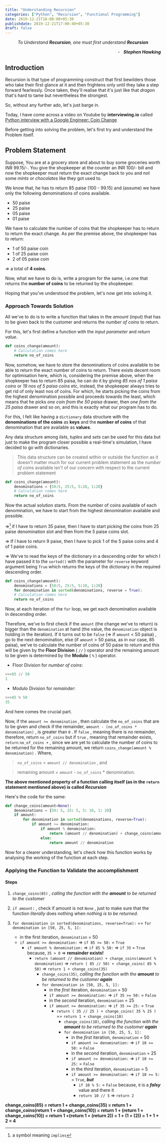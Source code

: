 ```yaml
---
title: "Understanding Recursion"
categories: ["Python", "Recursion", "Functional Programming"]
date: 2019-12-21T16:00:00+05:30
publishdate: 2019-12-21T17:00:40+05:30
draft: false
---
```


<center>
<i>To Understand <b>Recursion</b>, one must first understand <b>Recursion</b></i>
<p style="text-align:right"><i> &nbsp; - &nbsp; <b>Stephen Hawking</b></i></p>
</center>

## Introduction

Recursion is that type of programming construct that first bewilders those who take their first glance at it and then frightens only until they take a step forward fearlessly. Once taken, they'll realise that it's just like that _dragon_ that's hard to tame but nevertheless the strongest.

So, without any further ado, let's just barge in.

Today, I have come across a video on Youtube by **interviewing.io** called [Python interview with a Google Engineer: Coin Change](https://youtu.be/HWW-jA6YjHk)

Before getting into solving the problem, let's first try and understand the Problem itself.

<!-- Recursion is that type of programming construct that first bewilders those who take their first glance at it, frightens when tried to approach but once stepped forward fearlessly and compassionately (slowly and steadily with understanding, in this context), one'll get to tame it and that is when one'd realise that it isn't just any other pet that one could have but the strongest and omnipotent (sort of, exaggeration) Dragon that one could have by their side. One that boosts the performance of the function.-->

## Problem Statement

Suppose, You are at a grocery store and about to buy some groceries worth INR 99.15/-. You give the shopkeeper at the counter an INR 100/- bill and now the shopkeeper must return the exact change back to you and not some *mints* or *chocolates* like they got used to.

We know that, he has to return 85 paise (100 - 99.15) and (assume) we have only the following denominations of coins available.

* 50 paise
* 25 paise
* 05 paise
* 01 paise

We have to calculate the number of coins that the shopkeeper has to return to return the exact change. As per the premise above, the shopkeeper has to return:

* 1 of 50 paise coin
* 1 of 25 paise coin
* 2 of 05 paise coin

=> a total of **4 coins**.

Now, what we have to do is, write a program for the same, i.e.one that returns the __number of coins__ to be returned by the shopkeeper.

Hoping that you've understood the problem, let's now get into solving it.

### Approach Towards Solution

All we've to do is to write a function that takes in the _amount_ (input) that has to be given back to the customer and returns the *number of coins* to return.

For this, let's first define a function with the _input parameter_ and _return value_.

``` python
def coins_change(amount):
    # Calculation comes here
    return no_of_coins
```

Now, somehow, we have to store the denominations of coins available to be able to return the exact number of coins to return. There exists decent room for optimisation here, which is, considering the premise above, when the shopkeeper has to return 85 paisa, he can do it by giving _85 nos of 1 paisa coins_ or _19 nos of 5 paisa coins_ etc, instead, the shopkeeper always tries to get rid of only least nos of coins. For which, he starts picking the coins from the highest denomination possible and proceeds towards the least, which means that he picks _one coin from the 50 paisa_ drawer, then _one from the 25 paisa_ drawer and so on, and this is exactly what our program has to do.

For this, I felt like having a `dictionary` data structure with the __denominations of the coins__ as **keys** and the __number of coins__ of that denomination that are available as **values**.

Any data structure among _lists_, _tuples_ and _sets_ can be used for this data but just to make the program closer possible a real-time's simulation, I have decided to go with dictionaries.

> This data structure can be created within or outside the function as it doesn't matter much for our current problem statement as the _number of coins_ available isn't of our concern with respect to the current problem statement

``` python
def coins_change(amount):
    denominations = {50:5, 25:5, 5:10, 1:20}
    # Calculation comes here
    return no_of_coins
```

Now the actual solution starts. From the number of coins available of each denomination, we have to start from the highest denomination available and possible.

=>[^note] if I have to return 35 paise, then I have to start picking the coins from 25 paise denomination slot and then from the 5 paise coins slot.

=> If I have to return 9 paise, then I have to pick 1 of the 5 paise coins and 4 of 1 paise coins.

=> We've to read the keys of the dictionary in a descending order for which I have passed it to the `sorted()` with the parameter for `reverse` keyword argument being `True` which returns the keys of the dictionary in the required descending order.

``` python
def coins_change(amount):
    denominations = {50:5, 25:5, 5:10, 1:20}
    for denomination in sorted(denominations, reverse = True):
    # Calculation comes here
    return no_of_coins
```

Now, at each iteration of the `for` loop, we get each denomination available in descending order.

Therefore, we've to first check if the `amount` (the change we've to return) is bigger than the `denomination` at hand (the value, the `denomination` object is holding in the iteration). If it turns out to be `false` (=> if `amount` < 50 paisa) , go to the next denomination, else (if `amount` > 50 paisa, as in our case, 85 paisa), we've to calculate the number of coins of 50 paise to return and this will be given by the **Floor Division** ( `//` ) operator and the remaining amount to be given is determined by the **Modulo** ( `%` ) operator.

* Floor Division for _number of coins_:

``` python
>>>85 // 50
1
```

* Modulo Division for _remainder_:

``` python
>>>85 % 50
35
```

And here comes the crucial part.

Now, if the `amount >= denomination` , then calculate the `no_of_coins` that are to be given and check if the remainder, `amount - (no_of_coins * denomination)` , is greater than `0` . If `false` , meaning there is no remainder, therefore, return `no_of_coins` but if `true` , meaning that remainder exists, `return`  `no_of_coins +` , since we are yet to calculate the number of coins to be returned for the remaining amount, we return `coins_change(amount % denomination)` . Where, 

> `no_of_coins` = `amount // denomination` , and

> remaining amount = `amount` - `no_of_coins` * denomination.

__The above mentioned property of a function calling itself (as in the `return` statement mentioned above) is called *Recursion*__

Here's the code for the same:

``` python
def change_coins(amount=None):
    denominations = {50: 5, 25: 5, 5: 10, 1: 20}
    if amount:
        for denomination in sorted(denominations, reverse=True):
            if amount >= denomination:
                if amount % denomination:
                    return (amount // denomination) + change_coins(amount % denomination)
                else:
                    return amount // denomination
```

Now for a clearer understanding, let's check how this function works by analysing the working of the function at each step.

### Applying the Function to Validate the accomplishment

#### Steps

1. `change_coins(85)` , _calling the function with the __*amount*__ to be returned to the customer_

2. `if amount:` , check if amount is not `None` , just to make sure that the function _literally_ does nothing when _nothing is to be returned_.

3. `for denomination in sorted(denominations, reverse=True):` == `for denomination in [50, 25, 5, 1]:` 
    - in the first iteration, `denomination` = 50
    - `if amount >= denomination:` => `if 85 >= 50:` =  `True`
        - `if amount % denomination:` => `if 85 % 50:` => `if 35` = `True` because, `35 > 0` => __remainder exists!__
            - `return (amount // denomination) + change_coins(amount % denomination)` => `return ( 85 // 50) + change_coins( 85 % 50)` => `return 1 + change_coins(35)`
                - `change_coins(35)`, _calling the function with the __*amount*__ to be returned to the customer **_again_**_
                - `for denomination in [50, 25, 5, 1]:`
                    - in the _first_ iteration, `denomination` = 50
                    - `if amount >= denomination:` => `if 35 >= 50:` =  `False`
                    - in the _second_ iteration, `denomination` = 25
                    - `if amount >= denomination:` => `if 35 >= 25:` =  `True`
                        - `return ( 35 // 25 ) + change_coins( 35 % 25 )` == `return 1 + change_coins(10)`
                            - `change_coins(10)`, _calling the function with the __*amount*__ to be returned to the customer **_again_**_
                            - `for denomination in [50, 25, 5, 1]:`
                                - in the _first_ iteration, `denomination` = 50
                                - `if amount >= denomination:` => `if 10 >= 50:` =  `False`
                                - in the _second_ iteration, `denomination` = 25
                                - `if amount >= denomination:` => `if 10 >= 25:` =  `False`
                                - in the _third_ iteration, `denomination` = 5
                                - `if amount >= denomination:` => `if 10 >= 5:` =  `True`, __*but*__
                                    - `if 10 % 5:` = `False` because, `0` is a __*falsy*__ value and there it
                                    - `return 10 // 5` => `return 2`


__change_coins(85) = return 1 + change_coins(35) = return 1 + change_coins(return 1 + change_coins(10)) = return 1 + (return 1 + change_coins(10)) = return 1 +(return 1 + (return 2)) = 1 + (1 + (2)) = 1 + 1 + 2 = 4__

<!-- 

``` python
def coins_change(amount):
    coins_draw = {50:5, 25:5, 5:10, 1:20}
    for denomination in sorted(denominations, reverse = True):
        if amount >= denomination:
    # Calculation comes here
    return no_of_coins
```

We've to check if enough coins of `denomination` at hand would clear the amount to be returned. For example, 

If the the change to be returned is 50 paise then 1 of the 50 paise coins should be enough to be returned right? So, to check this, we use the **Modulo** `(%)` operator again.

``` python
if amount % denomination:
```

and *Here comes __Recursion__*

> If the _definition_ of a function also contains the calling of itself (_a function call_) then it is called __RECURSION__.

Don't worry about the definition above but just try looking closely into the example below and try to fathom.

``` python
def coins_change(amount):
    coins_draw = {50:5, 25:5, 5:10, 1:20}
    for denomination in sorted(denominations, reverse = True):
        if amount >= denomination:
            if amount % denomination:
                return (amount // denomination) + coins_change(amount - ((amount // denomination) * denomination))
    # Calculation comes here
    return no_of_coins
```

Did you observe that the return statement nested in the `if` conditions, contains `coins_change()` function call? That is what recursion is.

Now, we are just calculating the number of coins of the current `denomination` that we have at hand, should be returned and the remaining amount for which the no of coins are yet to be calculated are being given back to the `coins_change()` function.

Ex: As with the premise that we've been looking into, since we've to get 85 paise back, 

``` python
(amount // denomination) # This will determine that 1 of 50 paise coins have to be given and

amount - ((amount // denomination) * denomination) # This will be the amount for which the no. of. coins is yet to be calculated
```

=> which is nothing but, amount  = 85

=> amount // 50 = 85 // 50 = 1

=> ((amount // denomination) * 50) = ((85 // 50) * 50) = 50

=> amount - ((amount // denomination) * denomination) = 85 - 50 = 35 is given back to the `coins_change()` function to calculate the number of coins the remaining 35 paise take.

Now, when `coins_change()` function gets **35** as the input, it would again repeat the process that was done for the initial 85 paise, 

=> if 35 >= 50

`False` 

=> the iterator goes to the `next` value, which is 25.

=> if 35 >= 25

`True` 

Therefore, calculate 35 // 25 and the remaining `amount` for which the number of coins is yet to be determined, which is (35 - (35 // 25) * 25) = (35 - (1) * 25) = 35 - 25 = 10

and now, the value **10** is passed to our function and again it checks

=> if 10 >= 50

`False` 

=> if 10 >= 25

`False` 

=> if 10 >= 5

`True` 

but only this time, `amount % denomination` will be `0` , as `10 % 10` gives no remainder and therefore, the recursion stops as we've included the conditon that says

``` python
if amount % denomination: # this condition will return `False` 
    return amount // denomination # and therefore, this statement gets executed
```

which finally results in, 1 (of 50 paise coin) + 1 (of 25 paise coin) + 2 of (of 5 paise coins) which totals to **4 coins** which is exactly what the program has to return.

And this is how **Recursion** is implemented.

and here is the complete working code:

Please comment below in case of any doubts or if you like or dislike the article or reach me [here](https://gauthamsk.me/contact-me/) -->

[^note]: a symbol meaning `implies` 

